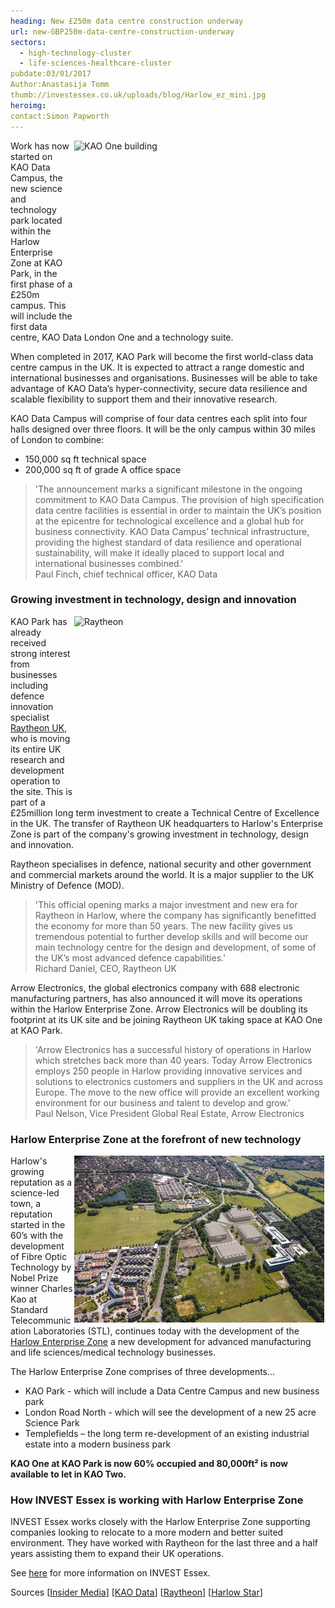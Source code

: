 ```yaml
---
heading: New £250m data centre construction underway
url: new-GBP250m-data-centre-construction-underway
sectors:
  - high-technology-cluster
  - life-sciences-healthcare-cluster 
pubdate:03/01/2017
Author:Anastasija Tomm
thumb://investessex.co.uk/uploads/blog/Harlow_ez_mini.jpg
heroimg:
contact:Simon Papworth
---
```

<p><img alt='KAO One building' src='http://www.investessex.co.uk/uploads/about/Raytheon_approved_DSC_6775d_700.jpg' style='width: 400px; height: 300px; margin-left: 2px; margin-right: 2px; float: right;'/>Work has now started on KAO Data Campus, the new science and technology park located within the Harlow Enterprise Zone at KAO Park, in the first phase of a £250m campus. This will include the first data centre, KAO Data London One and a technology suite.</p><p>When completed in 2017, KAO Park will become the first world-class data centre campus in the UK. It is expected to attract a range domestic and international businesses and organisations. Businesses will be able to take advantage of KAO Data’s hyper-connectivity, secure data resilience and scalable flexibility to support them and their innovative research.</p><p>KAO Data Campus will comprise of four data centres each split into four halls designed over three floors. It will be the only campus within 30 miles of London to combine:</p><ul><li>150,000 sq ft technical space</li><li>200,000 sq ft of grade A office space</li></ul><blockquote><p>'The announcement marks a significant milestone in the ongoing commitment to KAO Data Campus. The provision of high specification data centre facilities is essential in order to maintain the UK’s position at the epicentre for technological excellence and a global hub for business connectivity. KAO Data Campus’ technical infrastructure, providing the highest standard of data resilience and operational sustainability, will make it ideally placed to support local and international businesses combined.'<br/>Paul Finch, chief technical officer, KAO Data</p></blockquote><h3>Growing investment in technology, design and innovation</h3><p><img alt='Raytheon ' src='http://www.investessex.co.uk/uploads/about/Raytheon_approved_IMG_8752_DxO_400.jpg' style='width: 400px; height: 299px; margin-left: 2px; margin-right: 2px; float: right;'/>KAO Park has already received strong interest from businesses including defence innovation specialist <a href='http://investessex.co.uk/studies/case-studies/raytheon-company' target='_blank'>Raytheon UK</a>, who is moving its entire UK research and development operation to the site. This is part of a £25million long term investment to create a Technical Centre of Excellence in the UK. The transfer of Raytheon UK headquarters to Harlow's Enterprise Zone is part of the company's growing investment in technology, design and innovation.</p><p>Raytheon specialises in defence, national security and other government and commercial markets around the world. It is a major supplier to the UK Ministry of Defence (MOD).</p><blockquote><p>'This official opening marks a major investment and new era for Raytheon in Harlow, where the company has significantly benefitted the economy for more than 50 years. The new facility gives us tremendous potential to further develop skills and will become our main technology centre for the design and development, of some of the UK’s most advanced defence capabilities.'<br/>Richard Daniel, CEO, Raytheon UK</p></blockquote><p>Arrow Electronics, the global electronics company with 688 electronic manufacturing partners, has also announced it will move its operations within the Harlow Enterprise Zone. Arrow Electronics will be doubling its footprint at its UK site and be joining Raytheon UK taking space at KAO One at KAO Park.</p><blockquote><p>'Arrow Electronics has a successful history of operations in Harlow which stretches back more than 40 years. Today Arrow Electronics employs 250 people in Harlow providing innovative services and solutions to electronics customers and suppliers in the UK and across Europe. The move to the new office will provide an excellent working environment for our business and talent to develop and grow.'<br/>Paul Nelson, Vice President Global Real Estate, Arrow Electronics</p></blockquote><h3>Harlow Enterprise Zone at the forefront of new technology</h3><p><img alt='Harlow Enterprise Zone' src='../uploads/blog/Harlow_ez_400.jpg' style='width: 400px; height: 267px; margin-left: 2px; margin-right: 2px; float: right;'/>Harlow's growing reputation as a science-led town, a reputation started in the 60’s with the development of Fibre Optic Technology by Nobel Prize winner Charles Kao at Standard Telecommunication Laboratories (STL), continues today with the development of the <a href='http://investessex.co.uk/studies/place-studies/harlow-enterprise-zone' target='_blank'>Harlow Enterprise Zone</a> a new development for advanced manufacturing and life sciences/medical technology businesses.</p><p>The Harlow Enterprise Zone comprises of three developments…</p><ul><li>KAO Park - which will include a Data Centre Campus and new business park</li><li>London Road North - which will see the development of a new 25 acre Science Park</li><li>Templefields – the long term re-development of an existing industrial estate into a modern business park</li></ul><p><strong>KAO One at KAO Park is now 60% occupied and 80,000ft² is now available to let in KAO Two.</strong></p><h3>How INVEST Essex is working with Harlow Enterprise Zone</h3><p>INVEST Essex works closely with the Harlow Enterprise Zone supporting companies looking to relocate to a more modern and better suited environment. They have worked with Raytheon for the last three and a half years assisting them to expand their UK operations.</p><p>See <a href='../index.html' target='_blank'>here</a> for more information on INVEST Essex.</p><p>Sources [<a href='https://www.insidermedia.com/insider/central-and-east/step-forward-for-data-centre-campus?utm_source=central_east_england_newsletter&amp;utm_campaign=central_east_england_news_tracker&amp;utm_medium=property_article' target='_blank'>Insider Media</a>] [<a href='http://kaodata.com/jca-engineering-appointed/' target='_blank'>KAO Data</a>] [<a href='http://www.raytheon.co.uk/news/feature/kao_park.html' target='_blank'>Raytheon</a>] [<a href='http://www.harlowstar.co.uk/international-firms-raytheon-arrow-harlow/story-27882538-detail/story.html' target='_blank'>Harlow Star</a>]</p>